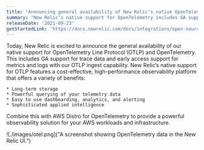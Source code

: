 ```yaml
---
title: "Announcing general availability of New Relic's native OpenTelemetry support"
summary: "New Relic’s native support for OpenTelemetry includes GA support for trace data and early access support for metrics and logs with our OTLP ingest capability."
releaseDate: '2021-09-23'
getStartedLink: 'https://docs.newrelic.com/docs/integrations/open-source-telemetry-integrations/opentelemetry/opentelemetry-quick-start/'
---
```

Today, New Relic is excited to announce the general availability of our native support for OpenTelemetry Line Protocol (OTLP) and OpenTelemetry. This includes GA support for trace data and early access support for metrics and logs with our OTLP ingest capability. New Relic’s native support for OTLP features a cost-effective, high-performance observability platform that offers a variety of benefits:

    * Long-term storage
    * Powerful querying of your telemetry data
    * Easy to use dashboarding, analytics, and alerting
    * Sophisticated applied intelligence

Combine this with AWS Distro for OpenTelemetry to provide a powerful observability solution for your AWS workloads and infrastructure.

![./images/otel.png]("A screenshot showing OpenTelemetry data in the New Relic UI.")
